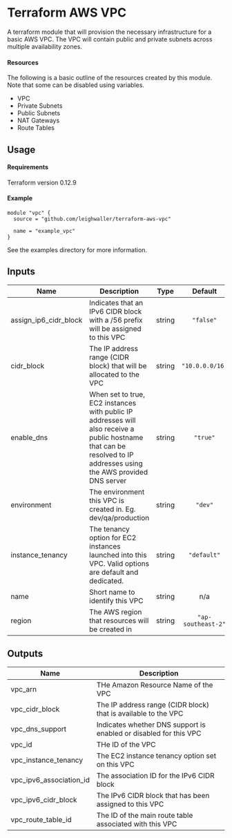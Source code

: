 # Terraform AWS VPC

A terraform module that will provision the necessary infrastructure for a basic AWS VPC.
The VPC will contain public and private subnets across multiple availability zones.

#### Resources
The following is a basic outline of the resources created by this module.
Note that some can be disabled using variables.

* VPC
* Private Subnets
* Public Subnets
* NAT Gateways
* Route Tables  

## Usage

#### Requirements
Terraform version 0.12.9

#### Example

```hlc
module "vpc" {
  source = "github.com/leighwaller/terraform-aws-vpc"
  
  name = "example_vpc"
}
```

See the examples directory for more information. 


## Inputs

| Name | Description | Type | Default | Required |
|------|-------------|:----:|:-----:|:-----:|
| assign\_ip6\_cidr\_block | Indicates that an IPv6 CIDR block with a /56 prefix will be assigned to this VPC | string | `"false"` | no |
| cidr\_block | The IP address range (CIDR block) that will be allocated to the VPC | string | `"10.0.0.0/16"` | no |
| enable\_dns | When set to true, EC2 instances with public IP addresses will also receive a public hostname that can be resolved to IP addresses using the AWS provided DNS server | string | `"true"` | no |
| environment | The environment this VPC is created in. Eg. dev/qa/production | string | `"dev"` | no |
| instance\_tenancy | The tenancy option for EC2 instances launched into this VPC. Valid options are default and dedicated. | string | `"default"` | no |
| name | Short name to identify this VPC | string | n/a | yes |
| region | The AWS region that resources will be created in | string | `"ap-southeast-2"` | no |

## Outputs

| Name | Description |
|------|-------------|
| vpc\_arn | THe Amazon Resource Name of the VPC |
| vpc\_cidr\_block | The IP address range (CIDR block) that is available to the VPC |
| vpc\_dns\_support | Indicates whether DNS support is enabled or disabled for this VPC |
| vpc\_id | THe ID of the VPC |
| vpc\_instance\_tenancy | The EC2 instance tenancy option set on this VPC |
| vpc\_ipv6\_association\_id | The association ID for the IPv6 CIDR block |
| vpc\_ipv6\_cidr\_block | The IPv6 CIDR block that has been assigned to this VPC |
| vpc\_route\_table\_id | The ID of the main route table associated with this VPC |